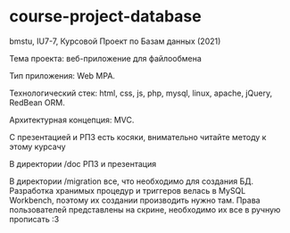 # course-project-database
bmstu, IU7-7, Курсовой Проект по Базам данных (2021)

Тема проекта: веб-приложение для файлообмена

Тип приложения: Web MPA.

Технологический стек: html, css, js, php, mysql, linux, apache, jQuery, RedBean ORM.

Архитектурная концепция: MVC.

С презентацией и РПЗ есть косяки, внимательно читайте методу к этому курсачу

В директории /doc РПЗ и презентация

В директории /migration все, что необходимо для создания БД. Разработка хранимых процедур и триггеров велась в MySQL Workbench, поэтому их создании производить нужно там. Права пользователей представлены на скрине, необходимо их все в ручную прописать :3

